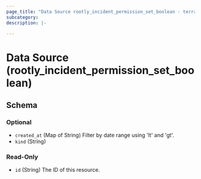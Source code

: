 ```yaml
---
page_title: "Data Source rootly_incident_permission_set_boolean - terraform-provider-rootly"
subcategory:
description: |-
    
---
```


# Data Source (rootly_incident_permission_set_boolean)





<!-- schema generated by tfplugindocs -->
## Schema

### Optional

- `created_at` (Map of String) Filter by date range using 'lt' and 'gt'.
- `kind` (String)

### Read-Only

- `id` (String) The ID of this resource.
